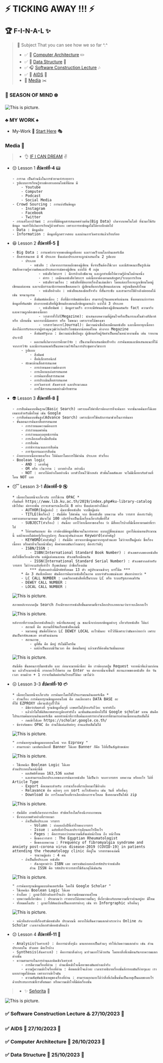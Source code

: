 # :zap: TICKING AWAY !!! :zap:

## :trophy: F-I-N-A-L :sparkles:

> :link: Subject That you can see how we so far ^.^
> * :white_check_mark: :book: [Computer Architecture](#white_check_mark-computer-architecture-floppy_disk-26102023-date) :pencil2:
> * :white_check_mark: :guitar: [Data Structure](#white_check_mark-data-structure-open_file_folder-25102023-date) :microphone:
> *  :white_check_mark: :headphones: [Software Construction Lecture](#white_check_mark-software-construction-lecture-hotsprings-27102023-date) :notes:
> * :white_check_mark: :pill: [AIDS](#white_check_mark-aids-ghost-27102023-date) :syringe:
> * :newspaper: [Media](#media-pushpin) :scissors:

### :stars: SEASON OF MIND :snowflake:
![This is picture.](/Images/Inspiration_n_love/GODS.jpg "GODS!!!!!")

### :clubs: MY WORK :spades:
* My-Work :beginner: [Start Here](Art-Work/My_Beginner_work/) :performing_arts:

### Media :pushpin:
> * :ok_hand: [IF I CAN DREAM](#zap-ticking-away--zap) :v:

* :pensive: Lesson 1 **สัปดาห์ที่-4** :pager:
    ```
    - การจด เป็นส่วนนึงในการช่วยจดจำระยะยาว
    - รูปแบบการเรียนรู้ทางช่องทางออนไลน์ที่นิยม มี
        - Youtube
        - Computer
        - Podcast
        - Social Media
    - Crowd Sourcing : การแบ่งปันข้อมูล
        - Instagram
        - Facebook
        - Twitter
    - กระแสโลกาภิวัฒน์ : ภาวะที่มีข้อมูลสารสนเทศท่วมท้น(Big Data) เกิดจากเทคโนโลยี ที่นำมาใช้กับข้อมูล จนทำให้เกิดการเรียนรู้ด้วยตัวเอง เพราะการหาข้อมูลไม่ได้ยากอีกต่อไป
    - Data : ข้อมูลดิบ
    - Information : ข้อมูลที่ถูกตรวจสอบ และผ่านการวิเคราะห์แล้วเรียบร้อย 
    ```
* :satisfied: Lesson 2 **สัปดาห์ที่-5** :bath:
    ```
    - Big Data : การแพร่กระจายของข้อมูลที่เยอะ และรวดเร็วบนโลกอินเตอร์เน็ต
    - สื่อสารสนเทศ มี 4 ประเภท ซึ่งแต่ละประเภทจะถูกนำเสนอใน 2 รูปแบบ
        - ประเภท
            - หนังสือ : เกิดจากการตกผลึกของผู้เขียน ซึ่งจำเป็นต้องใช้เวลา และมีลักษณะเป็นรูปเล่ม บันทึกความรู้ความคิดและประสบการณ์ของผู้เขียน แบ่งได้ 4 กลุ่ม
                - หนังสือวิชาการ : มีการอ้างอิงชัดเจน และถูกทำเพื่อให้ความรู้ด้านใดด้านหนึ่ง
                - ตำรา : เหมือนหนังสือวิชาการ แต่เนื้อหาต้องตามหลักสูตร/ระบบการเรียน
                - หนังสือรวมเรื่อง : หนังสือที่มีหลายเรื่องในเล่มเดียว โดยแต่ละเรื่องจะถูกเขียนโดยผู้เขียนแต่ละคน และจะมีบรรณาธิการคอยเช็คตลอดว่า ผู้เขียนที่แยกกันเขียนแต่ละบน อยู่บนธีมหลักไหม
                - หนังสืออ้างอิง : หนังสือแสดงข้อเท็จจริง ที่สั้นกระชับ และสามารถใช้อ้างอิงต่อยอดได้ เช่น พจนานุกรม
            - สิ่งพิมพ์ต่อเนื่อง : สิ่งที่มีการพิพม์ต่อเนื่อง สามารถรู้วันเผยแพร่แน่นอน ซึ่งเหมาะแก่การหาข้อมูลที่ทันสมัย ต่างจากหนังสือที่ผู้เขียนต้องตกผลึกข้อมูลมาแล้ว แบ่งได้ 3 ประเภท
                - หนังสือพิมพ์ : ข้อมูลรวดเร็ว อาจจะมีทัศนคติของผู้เขียนผสมกับ fact ความจริง และความถูกต้องของเนื้อหา
                - วารสารทั้่วไป(Megazine): นำเสนอบทความที่ผู้สนใจหรือเป็นกระแสในช่วงสัปดาห์ หรือ เดือนนั้น นอกจากนี้นิตยสาร หรือ โฆษณา เพราะรายได้ของเขา
                - วารสารวิชาการ(Journal): มีความน่าเชื่อถือเหมือนหนังสือ และเนื้อหาทุกเนื้อหาต้องได้การรับรองจากผู้ทรงคุณวุฒิว่าเกิดประโยชน์มากน้อยแค่ไหน ต่างจาก Megazine
            - สิ่งพิมพ์รัฐบาล : มีความน่าเชื่อถือสูง ผู้เขียนหรือผู้จัดทำเป็นคนในหน่วยงานนั้น เช่น รายงานประจำปี
            - ผลงานที่เกิดจากการศึกษาวิจัย : เป็นงานที่นำเสนอข้อเท็จจริง การค้นพบและข้อเสนอแนะที่ได้จากการวิจัย และมีการเผยแพร่เป็นบทความวิจัยในการประชุมทางวิชาการ
        - รูปแบบ
            - สิ่งพิมพ์
            - สื่ออิเล็กทรอนิกส์
        - ทักษะด้านสื่อสารสนเทศ
            - การกำหนดความต้องการ
            - การเลือกแหล่งสารสนเทศ
            - การค้นหาสื่อสารสนเทศ
            - การประเมินสื่อสารสนเทศ
            - การวิเคราะห์ สังเคราะห์ และประมวลผล
            - การใช้สารสนเทศอย่างมีจริยธรรม
    ```
* :alien: Lesson 3 **สัปดาห์ที่-8** :scroll:	
    ```
    - การสืบค้นแบบพื้นฐาน(Basic Search) เพราะแค่ใส่คำที่เราต้องการที่จะค้นหา จากนั้นกดค้นหาได้เลย เหมาะสำหรับมือใหม่ เช่น Google
    - การสืบค้นแบบขั้นสูง(Advance Search) เพราะมีการใช้หลักการมาช่วยในการค้นหา 
    - ขั้นตอนการค้นหาสื่อสารสนเทศ
        - การกำหนดความต้องการ 
        - กำรกำหนดคำค้น
        - การกำหนดกลยุทธ์การค้น
        - การเลือกเครื่องมือสืบค้น
        - การสืบค้น
        - การพิจารณาผลการสืบค้น
        - การจัดการผลการสืบค้น
    - ถ้าอยากหาเนื้อหาของเรื่อง ให้ค้นหาโดยการใช้คำค้น ประเภท หัวเรื่อง
    - Boolean logic
        - AND : เอาทั้งคู่
        - OR หรือ เว้นวรรค : เอาอย่างใด อย่างนึง
        - NOT : อยากได้อย่างใดอย่างนึง เอาตัวไหนไว้ข้างหลัง ตัวนั้นโดดตัดเลย จะไม่มีเนื้อหากับส่วนที่โดน NOT เลย
    ```
* :sleeping: Lesson 3-1 **สัปดาห์ที่-9** :mute:
    ```
    * เนื้อหาในบทนี้จะเกี่ยวกับ การใช้งาน OPAC *
    เริ่มต้นที่ https://www.lib.ku.ac.th/2019/index.php#ku-library-catalog เข้าไปนะ ต่อจากนั้น เราจะสามารถเลือกได้ 8 อย่าง ซึ่งแต่ละอย่างได้แก่
        - AUTHOR(ชื่อผู้แต่ง) : ค้นหาชื่อหนังสือ จากชื่อผู้แต่ง
        - TITLE(ชื่อเรื่อง) : อันนี้คือ ใส่คำค้น จาก ชื่อหนังสือ บทความ หรือ วารสาร ต้องระวังดีๆ เพราะเขาเอามาหมด มันจะไม่ 100 เปอร์ที่จะเป็นเนื้อเรื่องเกี่ยวกับชื่อที่ใส่
        - SUBJECT(หัวเรื่อง) : อันนี้อะ เอาไว้หาเนื้อหาของเรื่อง ว่า มีสื่ออะไรบ้างที่มีเนื้อหาตามคำที่เราใส่
        * ไอ้สามอันบนอะ คือ เราต้องมีข้อมูลที่ชัดเจนในการหาอะ แบบกูรู้ชื่อแม่งและ กูหาได้แน่นอนประมาณนี้ แต่ถ้าแบบไม่ค่อยรู้เรื่องงูๆปลาๆ ก็แนะนำอันล่างเลย Keyword(คำสำคัญ)
        - KEYWORD(คำสำคัญ) : อันนี้คือ เขาจะเอาข้อมูลมาจากทุกส่วนเลย ไม่ว่าจะเป็นผู้แต่ง ชื่อเรื่อง เนื้อหา หรือคำที่จะในหน้านั้นๆ คือคำตอบมันกว้างมากๆ ต้องระวังดีๆ
        - ISBN/ISSN :
            - ISBN(International Standard Book Number) : ตัวเลขสากลของหนังสือ ต่อให้ชื่อเรื่องเดียวกัน แต่ผู้แต่งคนละคน ตัวเลขก็เหมือนกัน
            - ISSN(International Standard Serial Number) : ตัวเลขสากลสำหรับวารสาร ไม่ว่าจะฉบับที่เท่าไร ก็เลขเดิมนะ ถ้าชื่อเรื่องเดิม 
            *** ทั้งสองอย่างนี้มีรหัสทั้งหมด 13 ตัว อยู่ประมาณข้างๆ บาร์โค๊ด ***
        * คือ 3 อันที่เหลืออะ มันคือการค้นหาหนังสือในภาค แบบจำตัวเลขแม่งเลย มันหาง่ายกว่า *
        - LC CALL NUMBER : เลขเรียกหนังสือที่เป็นระบบ LC หรือ ระบบรัฐสภาอเมริกัน
        - DEWEY CALL NUMBER : 
        - LOCAL CALL NUMBER :
    ```
    ![This is picture.](/Images/pra_grob_media/Opac-1.jpg "After Search")
    ``` 
    สภาพหลังจากกดปุ่ม Search ก็จะมีรายการหนังสือขึ้นมาตามที่เราเลือกประเภทอะนะว่าเราจะเลือกอะไร
    ```
    ![This is picture.](/Images/pra_grob_media/Opac-2.jpg "Choose Book")
    ```
    หลังจากที่เรากดเลือกหนังสือแล้ว หน้าที่แสดงอยู่ ณ ขณะนี้จะบ่งบอกข้อมูลต่างๆ เกี่ยวกับหนังสือ ได้แก่
        - สถานที่ คือ สถานที่ที่จัดเก็บหนังสือเล่มนี้
        - หมวดหมู่ มันคือไอ้พวก LC DEWEY LOCAL อะไรนั่นอะ จำไว้ก็ดีเพราะว่ามันหาง่ายกว่า เพราะมันเป็นรหัสเลขเลย ตรงตัวแน่นอน
        - สถานภาพ
            - ดูที่ชั้น คือ มีอยู่ ยังไม่มีใครยืม
            - แต่ถ้าเป็นแบบมีวันเวลา คือ มีคนยืมอยู่ แล้วเขาก็ต้องคืนวันนั้นแหละ
    ```
    ![This is picture.](/Images/pra_grob_media/Opac-3.jpg "Request Book")
    ```
    อันนี้คือ ขั้นตอนการยืมหนังสือ และ ก่อนจะมาหน้านี้อะ คือ เราต้องกดปุ่ม Request จากหน้าที่แล้วมาก่อนนะ แล้วก็จะมาหน้านี้ กรอกอะไรให้ครบ กด Enter จบ ต่อจากนั้นจะขึ้นที่ สถานภาพของหนังสือ คือ วันเวลา ตามด้วย + 1 เราจะยืมติดต่อกันกี่รอบก็ได้นะ เขาไม่ว่า
    ```
* :confounded: Lesson 3-3 **สัปดาห์ที่-10** :credit_card:
    ```
    * เนื้อหาในบทนี้จะเกี่ยวกับ การค้นหาโดยใช้โปรแกรมบนอินเตอร์เน็ต *
    - ส่วนเรื่อง การค้นหาฐานข้อมูลออนไลน์ คือ กดเลือกตรง DATA BASE อะ
    ที่ใช้ EZPROXY เดี๋ยวแปะรูปไว้ให้
        - มีข้อจำกัดตรงที่ ฐานข้อมูลอื่นๆที่ เกษตรไมได้รองรับไว้อะ จะทำยังไง
        - แล้วถ้าไม่ใช่นิสิตเกษตรอะกูต้องทำยังไง ฉะนั้นมันเลยต้องไปใช้ Google scholar แทน มันคือ โปรแกรมค้นหาบนอินเตอร์เน็ต คอยทำหน้าที่การสืบค้นเอกสารทางวิชาการที่สามารถอ่านเนื้อหาฉบับเต็มได้
        - กดเข้าไปเลย https://scholar.google.co.th/
    - ข้อจำกัดของ OPAC คือ อ่านได้แค่ฉบับย่อๆ อ่านฉบับเต็มไม่ได้
    ```
    ![This is picture.](/Images/pra_grob_media/Online-1.jpg "Database KU")
    ```
    " การค้นหาฐานข้อมูลแบบออนไลน์ จาก Ezproxy "
    - สามารถนำ เมาส์มาเลือกที่ Banner ได้เลย Banner ก็คือ ไอ้ที่เป็นสัญลักษณ์อะ
    ```
    ![This is picture.](/Images/pra_grob_media/Online-3.jpg "Result Search")
    ```
    - ใช้เทคนิก Boolean Logic ได้เลย
    ส่วนประกอบในหน้านี้มี
        - ผลลัพธ์ทั้งหมด 163,536 ผลลัพธ์
        - และสามารถเลือกประเภทของการค้นหาหนังสือ ได้เป็นว่า จะเอาวารสาร บทความ หรืออะไร ได้ที่ Article Type
        - Export คือเหมาะสำหรับ การนำเรื่องที่เราเลือกมาใช้อ้างอิง
        - Relavance คือ คล้ายๆ การ sort อะไรสักอย่าง เช่น วันที่ หรืออื่นๆ
        - Download คือ การโหลดเรื่องที่เราเลือกต้องการจะโหลด ซึ่งออกมาเป็นไฟล์ zip
    ```
    ![This is picture.](/Images/pra_grob_media/Online-4.jpg "Book Review")
    ```
    - อันนี้คือ ภาพที่เกิดจากการเลือก หัวข้อเรื่องใดเรื่องนึงจากภาพบน
    - ซึ่งจากภาพตัวอย่างที่เรายกมา
        - ถ้าเป็นสือประเภท วารสาร
            - Volumn : บ่งบอกถึงปีที่เท่าไรของวารสาร
            - Issue : ฉบับที่เท่าไรและประจำเดือนอะไรปีอะไร
            - Pages : คือการบอกว่าบทความนี้ตั้งแต่หน้าไหน ถึง หน้าไหน
            - ชื่อของวารสาร : The Egyptian Rheumatologist
            - ชื่อของบทความ : Frequency of fibromyalgia syndrome and anxiety post-corona virus disease-2019 (COVID-19) in patients attending the rheumatology clinic ที่อยู่ใน วารสารของเล่มนี้
            - จำนวนผู้แต่ง : 4 คน
        - ถ้าเป็นสื่อประเภท หนังสือ
            - สังเกตุหาคำว่า ISBN เลย เพราะมันบ่งบอกถึงรหัสประจำหนังสือ 
            ส่วน ISSN คือ รหัสประจำวารสารใช้สังเกตุได้เช่นกัน
    ```
    ![This is picture.](/Images/pra_grob_media/Scholar-1.jpg "Search Review")
    ```
    " การค้นหาฐานข้อมูลแบบอินเตอร์เน็ต โดยใช้ Google Scholar "
    - ใช้เทคนิก Boolean Logic ได้เลย
    - อ้างโดย : ถูกนำไปอ้างอิงเท่าไรแล้ว มีความนิยมมากแค่ไหน
    - บทความที่เกี่ยวข้อง : ประมาณว่า เราอยากได้บทความอื่นๆ ที่เกี่ยวข้องกับบทความที่เราอ่านอยู่อะ มีไหม
    - ทั้งหมดกี่ฉบับ : ถูกนำไปดัดแปลงเป็นเอกสารต่างๆ เช่น ทำ Inforgraphic หรืออื่นๆ
    ```
    ![This is picture.](/Images/pra_grob_media/Scholar-2.jpg "Book Review")
    ```
    - หน้าที่หลังจากที่เรื่องหัวข้อหนังสือ ประมาณนี้ อยากให้เห็นความแตกต่างระหว่าง Online กับ Scholar เวลาเราเลือกหัวข้อหนังสือแล้ว
    ```
* :confused: Lesson 4 **สัปดาห์ที่-11** :corn:
    ```
    - Analysis(วิเคราะห์) : คือการนำสิ่งๆนึง มาแยกออกเป็นส่วนๆ ทำให้เกิดความแตกต่าง เช่น ส่วนประกอบใน บัวลอย มีอะไรบ้าง
    - Synthesis(สังเคราะห์) : คือการนำสิ่งต่างๆ มาร่วมเอาไว้ด้วยกัน โดยหาสิ่งที่เหมือนกันจากความแตกต่างนั้น
    - ความสามารถในการอ่านและคิดเชิงวิเคราะห์
        - การตีความเรื่องที่อ่าน : อ่านเพื่อเข้าใจเนื้อหาของมันอย่างแท้จริง
        - ความรู้ความเข้าใจเรื่องที่อ่าน : คือพอเข้าใจแล้วอะ เวลาเราอธิบายเรื่องนั้นอีกรอบมันก็ง่ายๆและ เราแยกเราพูดได้หมด เพราะเราเข้าใจมัน
        - ความสัมพันธ์เชิงเหตุของเรื่องที่อ่าน : สามารถแยกแยะได้ว่าสิ่งที่เกิดขึ้นนั้นเป็นเหตุเป็นผลของอะไร ด้วยประสบการณ์ที่เราสั่งสมมา หรือความเข้าใจที่มีต่อเรื่องนั้น
    ```

> * :sparkles: [Señorita](#zap-ticking-away--zap) :dizzy:

![This is picture.](/Images/Inspiration_n_love/good.png "YEPPP!!!!!")

### :white_check_mark: Software Construction Lecture :hotsprings: 27/10/2023 :date:
### :white_check_mark: AIDS :ghost: 27/10/2023 :date:
### :white_check_mark: Computer Architecture :floppy_disk: 26/10/2023 :date:
### :white_check_mark: Data Structure :open_file_folder: 25/10/2023 :date: